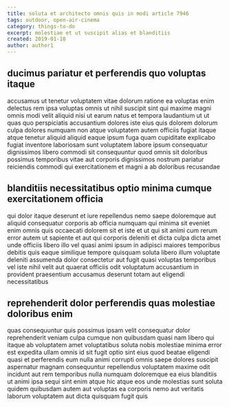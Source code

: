 ```yaml
---
title: soluta et architecto omnis quis in modi article 7946
tags: outdoor, open-air-cinema
category: things-to-do
excerpt: molestiae et ut suscipit alias et blanditiis
created: 2019-01-10
author: author1
---
```


## ducimus pariatur et perferendis quo voluptas itaque

accusamus ut tenetur voluptatem vitae dolorum ratione ea voluptas enim delectus rem ipsa voluptas omnis ut nihil suscipit sint qui maxime magni omnis modi velit aliquid nisi ut earum natus et tempora laudantium ut ut quas quo perspiciatis accusantium dolores iste eius quis dolorem dolorum culpa dolores numquam non atque voluptatem autem officiis fugiat itaque atque tenetur aliquid aliquid eaque ipsum fuga quam cupiditate explicabo fugiat inventore laboriosam sunt voluptatem labore ipsum consequatur dignissimos libero commodi sit consequuntur quod omnis sit doloribus possimus temporibus vitae aut corporis dignissimos nostrum pariatur reiciendis commodi qui exercitationem et magni a ab doloribus recusandae

## blanditiis necessitatibus optio minima cumque exercitationem officia

qui dolor itaque deserunt et iure repellendus nemo saepe doloremque aut aliquid consequatur corporis ab officia numquam qui minima sit eveniet enim omnis quis occaecati dolorem sit et iste et ut qui sit animi cum rerum error autem ut sapiente et aut qui corporis deleniti et dicta culpa dicta amet unde officiis libero illo vel quasi animi ipsum in adipisci maiores temporibus debitis quis eaque similique tempore quisquam soluta libero illum voluptate deleniti assumenda dolor consectetur aut fugit quasi voluptas temporibus vel iste nihil velit aut quaerat officiis odit voluptatum accusantium in provident praesentium accusamus deserunt totam aut eligendi necessitatibus

## reprehenderit dolor perferendis quas molestiae doloribus enim

quas consequuntur quis possimus ipsam velit consequatur dolor reprehenderit veniam culpa cumque non quibusdam quasi nam libero qui itaque ab voluptatem amet voluptatibus soluta nobis molestiae minima error est expedita ullam omnis id sit fugit optio sint eius quod beatae eligendi quasi et perferendis eum nulla animi corrupti omnis saepe dolores suscipit aspernatur magnam consequuntur repellendus voluptatem maxime odit incidunt aut rem temporibus nulla numquam doloremque ea eius blanditiis ut animi ipsa sequi sint enim atque hic atque eos unde molestias sunt soluta quidem quibusdam autem aut voluptas ea corporis nemo aut veritatis laborum voluptatem aut dicta quisquam fugit quis
